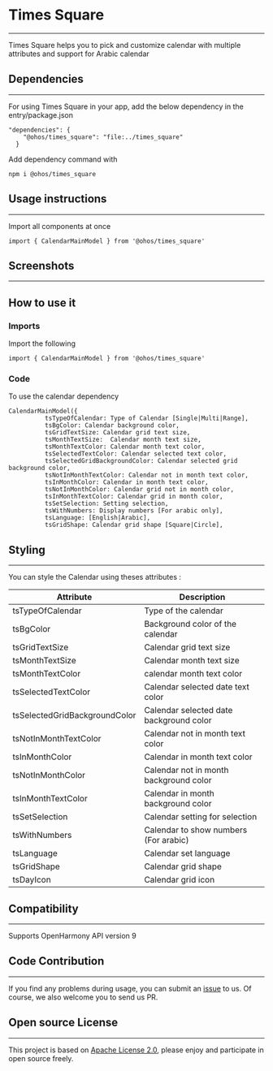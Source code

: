 # Times Square
****
Times Square helps you to pick and customize calendar with multiple attributes and support for Arabic calendar 
## Dependencies
****
For using Times Square in your app, add the below dependency in the entry/package.json  
```
"dependencies": {
    "@ohos/times_square": "file:../times_square"
  }
```
Add dependency command with
```
npm i @ohos/times_square
```
## Usage instructions
****
Import all components at once
```
import { CalendarMainModel } from '@ohos/times_square'
```
## Screenshots
****

## How to use it
### Imports
Import the following
```
import { CalendarMainModel } from '@ohos/times_square'
```
### Code
To use the calendar dependency
```
CalendarMainModel({
          tsTypeOfCalendar: Type of Calendar [Single|Multi|Range],
          tsBgColor: Calendar background color,
          tsGridTextSize: Calendar grid text size,
          tsMonthTextSize:  Calendar month text size,
          tsMonthTextColor: Calendar month text color,
          tsSelectedTextColor: Calendar selected text color,
          tsSelectedGridBackgroundColor: Calendar selected grid background color,
          tsNotInMonthTextColor: Calendar not in month text color,
          tsInMonthColor: Calendar in month text color,
          tsNotInMonthColor: Calendar grid not in month color,
          tsInMonthTextColor: Calendar grid in month color,
          tsSetSelection: Setting selection,
          tsWithNumbers: Display numbers [For arabic only],
          tsLanguage: [English|Arabic],
          tsGridShape: Calendar grid shape [Square|Circle],
```

## Styling
****
You can style the Calendar  using theses attributes :

| Attribute | Description |
| -------- | ----------- |
|tsTypeOfCalendar|Type of the calendar|
|tsBgColor|Background color of the calendar|
|tsGridTextSize|Calendar grid text size|
|tsMonthTextSize|Calendar month text size|
|tsMonthTextColor|calendar month text color|
|tsSelectedTextColor|Calendar selected date text color|
|tsSelectedGridBackgroundColor|Calendar selected date background color|
|tsNotInMonthTextColor|Calendar not in month text color|
|tsInMonthColor|Calendar in month text color|
|tsNotInMonthColor|Calendar not in month background color|
|tsInMonthTextColor|Calendar in month background color|
|tsSetSelection|Calendar setting for selection|
|tsWithNumbers|Calendar to show numbers (For arabic)|
|tsLanguage|Calendar set language|
|tsGridShape|Calendar grid shape|
|tsDayIcon|Calendar grid icon|

## Compatibility
****
Supports OpenHarmony API version 9
## Code Contribution
****
If you find any problems during usage, you can submit an [issue](https://github.com/satvikshubham/BusinessHoursPicker/issues/new/choose) to us. Of course, we also welcome you to send us PR.
## Open source License
****
This project is based on [Apache License 2.0](./LICENSE), please enjoy and participate in open source freely.
